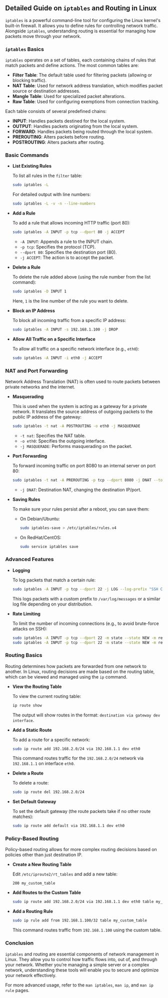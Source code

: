 
## Detailed Guide on `iptables` and Routing in Linux

`iptables` is a powerful command-line tool for configuring the Linux kernel's built-in firewall. It allows you to define rules for controlling network traffic. Alongside `iptables`, understanding routing is essential for managing how packets move through your network.

### `iptables` Basics

`iptables` operates on a set of tables, each containing chains of rules that match packets and define actions. The most common tables are:

- **Filter Table**: The default table used for filtering packets (allowing or blocking traffic).
- **NAT Table**: Used for network address translation, which modifies packet source or destination addresses.
- **Mangle Table**: Used for specialized packet alterations.
- **Raw Table**: Used for configuring exemptions from connection tracking.

Each table consists of several predefined chains:

- **INPUT**: Handles packets destined for the local system.
- **OUTPUT**: Handles packets originating from the local system.
- **FORWARD**: Handles packets being routed through the local system.
- **PREROUTING**: Alters packets before routing.
- **POSTROUTING**: Alters packets after routing.

### Basic Commands

- **List Existing Rules**

  To list all rules in the `filter` table:

  ```bash
  sudo iptables -L
  ```

  For detailed output with line numbers:

  ```bash
  sudo iptables -L -v -n --line-numbers
  ```

- **Add a Rule**

  To add a rule that allows incoming HTTP traffic (port 80):

  ```bash
  sudo iptables -A INPUT -p tcp --dport 80 -j ACCEPT
  ```

  - `-A INPUT`: Appends a rule to the INPUT chain.
  - `-p tcp`: Specifies the protocol (TCP).
  - `--dport 80`: Specifies the destination port (80).
  - `-j ACCEPT`: The action is to accept the packet.

- **Delete a Rule**

  To delete the rule added above (using the rule number from the list command):

  ```bash
  sudo iptables -D INPUT 1
  ```

  Here, `1` is the line number of the rule you want to delete.

- **Block an IP Address**

  To block all incoming traffic from a specific IP address:

  ```bash
  sudo iptables -A INPUT -s 192.168.1.100 -j DROP
  ```

- **Allow All Traffic on a Specific Interface**

  To allow all traffic on a specific network interface (e.g., `eth0`):

  ```bash
  sudo iptables -A INPUT -i eth0 -j ACCEPT
  ```

### NAT and Port Forwarding

Network Address Translation (NAT) is often used to route packets between private networks and the internet.

- **Masquerading**

  This is used when the system is acting as a gateway for a private network. It translates the source address of outgoing packets to the public IP address of the gateway:

  ```bash
  sudo iptables -t nat -A POSTROUTING -o eth0 -j MASQUERADE
  ```

  - `-t nat`: Specifies the NAT table.
  - `-o eth0`: Specifies the outgoing interface.
  - `-j MASQUERADE`: Performs masquerading on the packet.

- **Port Forwarding**

  To forward incoming traffic on port 8080 to an internal server on port 80:

  ```bash
  sudo iptables -t nat -A PREROUTING -p tcp --dport 8080 -j DNAT --to-destination 192.168.1.10:80
  ```

  - `-j DNAT`: Destination NAT, changing the destination IP/port.

- **Saving Rules**

  To make sure your rules persist after a reboot, you can save them:

  - On Debian/Ubuntu:

    ```bash
    sudo iptables-save > /etc/iptables/rules.v4
    ```

  - On RedHat/CentOS:

    ```bash
    sudo service iptables save
    ```

### Advanced Features

- **Logging**

  To log packets that match a certain rule:

  ```bash
  sudo iptables -A INPUT -p tcp --dport 22 -j LOG --log-prefix "SSH Connection: "
  ```

  This logs packets with a custom prefix to `/var/log/messages` or a similar log file depending on your distribution.

- **Rate Limiting**

  To limit the number of incoming connections (e.g., to avoid brute-force attacks on SSH):

  ```bash
  sudo iptables -A INPUT -p tcp --dport 22 -m state --state NEW -m recent --set
  sudo iptables -A INPUT -p tcp --dport 22 -m state --state NEW -m recent --update --seconds 60 --hitcount 4 -j DROP
  ```

### Routing Basics

Routing determines how packets are forwarded from one network to another. In Linux, routing decisions are made based on the routing table, which can be viewed and managed using the `ip` command.

- **View the Routing Table**

  To view the current routing table:

  ```bash
  ip route show
  ```

  The output will show routes in the format: `destination via gateway dev interface`.

- **Add a Static Route**

  To add a route for a specific network:

  ```bash
  sudo ip route add 192.168.2.0/24 via 192.168.1.1 dev eth0
  ```

  This command routes traffic for the `192.168.2.0/24` network via `192.168.1.1` on interface `eth0`.

- **Delete a Route**

  To delete a route:

  ```bash
  sudo ip route del 192.168.2.0/24
  ```

- **Set Default Gateway**

  To set the default gateway (the route packets take if no other route matches):

  ```bash
  sudo ip route add default via 192.168.1.1 dev eth0
  ```

### Policy-Based Routing

Policy-based routing allows for more complex routing decisions based on policies other than just destination IP.

- **Create a New Routing Table**

  Edit `/etc/iproute2/rt_tables` and add a new table:

  ```
  200 my_custom_table
  ```

- **Add Routes to the Custom Table**

  ```bash
  sudo ip route add 192.168.2.0/24 via 192.168.1.1 dev eth0 table my_custom_table
  ```

- **Add a Routing Rule**

  ```bash
  sudo ip rule add from 192.168.1.100/32 table my_custom_table
  ```

  This command routes traffic from `192.168.1.100` using the custom table.

### Conclusion

`iptables` and routing are essential components of network management in Linux. They allow you to control how traffic flows into, out of, and through your network. Whether you’re managing a simple server or a complex network, understanding these tools will enable you to secure and optimize your network effectively.

For more advanced usage, refer to the `man iptables`, `man ip`, and `man ip rule` pages.